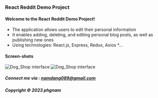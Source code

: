 ### React Reddit Demo Project

#### Welcome to the React Reddit Demo Project!

- The application allows users to edit their personal information 
- It enables adding, deleting, and editing personal blog posts, as well as publishing new ones
- Using technologies: React.js, Express, Redux, Axios
  \*...

#### Screen-shots
![Dog_Shop interface]()
![Dog_Shop interface]()

##### Connect me via : namdang089@gmail.com

##### Copyright &#169; 2023 phgnam
